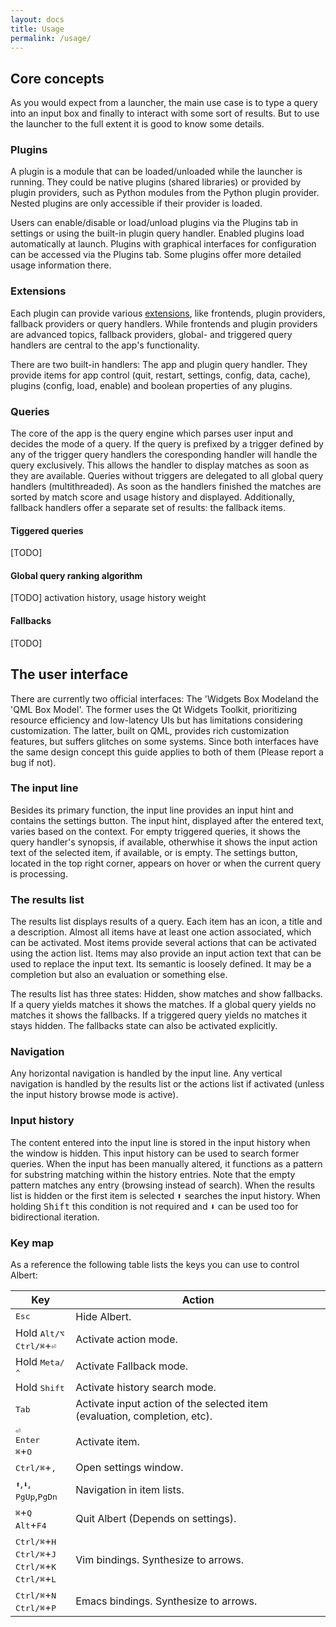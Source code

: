 ```yaml
---
layout: docs
title: Usage
permalink: /usage/
---
```



## Core concepts

As you would expect from a launcher, the main use case is to type a query into an input box and finally to interact with some sort of results. But to use the launcher to the full extent it is good to know some details.

### Plugins

A plugin is a module that can be loaded/unloaded while the launcher is running.
They could be native plugins (shared libraries) or provided by plugin providers, such as Python modules from the Python plugin provider.
Nested plugins are only accessible if their provider is loaded.

Users can enable/disable or load/unload plugins via the Plugins tab in settings or using the built-in plugin query handler.
Enabled plugins load automatically at launch.
Plugins with graphical interfaces for configuration can be accessed via the Plugins tab.
Some plugins offer more detailed usage information there.

### Extensions

Each plugin can provide various [extensions](https://albertlauncher.github.io/reference/classalbert_1_1Extension.html), like frontends, plugin providers, fallback providers or query handlers. 
While frontends and plugin providers are advanced topics, fallback providers, global- and triggered query handlers are central to the app's functionality.

There are two built-in handlers: The app and plugin query handler. They provide items for app control (quit, restart, settings, config, data, cache), plugins (config, load, enable) and boolean properties of any plugins.

### Queries

The core of the app is the query engine which parses user input and decides the mode of a query.
If the query is prefixed by a trigger defined by any of the trigger query handlers the coresponding handler will handle the query exclusively.
This allows the handler to display matches as soon as they are available. 
Queries without triggers are delegated to all global query handlers (multithreaded).
As soon as the handlers finished the matches are sorted by match score and usage history and displayed.
Additionally, fallback handlers offer a separate set of results: the fallback items.

#### Tiggered queries

[TODO]

#### Global query ranking algorithm

[TODO] activation history, usage history weight

#### Fallbacks

[TODO]

## The user interface

There are currently two official interfaces: 
The 'Widgets Box Modeland the 'QML Box Model'.
The former uses the Qt Widgets Toolkit, prioritizing resource efficiency and low-latency UIs but has limitations considering customization.
The latter, built on QML, provides rich customization features, but suffers glitches on some systems.
Since both interfaces have the same design concept this guide applies to both of them (Please report a bug if not).

### The input line 

Besides its primary function, the input line provides an input hint and contains the settings button.
The input hint, displayed after the entered text, varies based on the context.
For empty triggered queries, it shows the query handler's synopsis, if available, otherwhise it shows the input action text of the selected item, if available, or is empty.
The settings button, located in the top right corner, appears on hover or when the current query is processing.

### The results list

The results list displays results of a query. 
Each item has an icon, a title and a description. 
Almost all items have at least one action associated, which can be activated.
Most items provide several actions that can be activated using the action list.
Items may also provide an input action text that can be used to replace the input text. 
Its semantic is loosely defined. 
It may be a completion but also an evaluation or something else.

The results list has three states: Hidden, show matches and show fallbacks.
If a query yields matches it shows the matches.
If a global query yields no matches it shows the fallbacks.
If a triggered query yields no matches it stays hidden.
The fallbacks state can also be activated explicitly.

### Navigation

Any horizontal navigation is handled by the input line.
Any vertical navigation is handled by the results list or the actions list if activated (unless the input history browse mode is active).

### Input history

The content entered into the input line is stored in the input history when the window is hidden. 
This input history can be used to search former queries.
When the input has been manually altered, it functions as a pattern for substring matching within the history entries.
Note that the empty pattern matches any entry (browsing instead of search).
When the results list is hidden or the first item is selected <kbd>⬆</kbd> searches the input history.
When holding <kbd>Shift</kbd> this condition is not required and <kbd>⬇</kbd> can be used too for bidirectional iteration. 

### Key map

As a reference the following table lists the keys you can use to control Albert:

Key  | Action
------------- | -------------
<kbd>Esc</kbd> | Hide Albert.
Hold <kbd>Alt/⌥</kbd><br><kbd>Ctrl/⌘</kbd>+<kbd>⏎</kbd> | Activate action mode.
Hold <kbd>Meta/⌃</kbd> | Activate Fallback mode.
Hold <kbd>Shift</kbd> | Activate history search mode.
<kbd>Tab</kbd> | Activate input action of the selected item (evaluation, completion, etc).
<kbd>⏎</kbd><br><kbd>Enter</kbd><br><kbd>⌘</kbd>+<kbd>O</kbd> | Activate item.
<kbd>Ctrl/⌘</kbd>+<kbd>,</kbd> | Open settings window.
<kbd>⬆</kbd>,<kbd>⬇</kbd>,<br><kbd>PgUp</kbd>,<kbd>PgDn</kbd> | Navigation in item lists.
<kbd>⌘</kbd>+<kbd>Q</kbd><br><kbd>Alt</kbd>+<kbd>F4</kbd> | Quit Albert (Depends on settings).
<kbd>Ctrl/⌘</kbd>+<kbd>H</kbd><br><kbd>Ctrl/⌘</kbd>+<kbd>J</kbd><br><kbd>Ctrl/⌘</kbd>+<kbd>K</kbd><br><kbd>Ctrl/⌘</kbd>+<kbd>L</kbd> | Vim bindings. Synthesize to arrows.
<kbd>Ctrl/⌘</kbd>+<kbd>N</kbd><br><kbd>Ctrl/⌘</kbd>+<kbd>P</kbd> | Emacs bindings. Synthesize to arrows.
